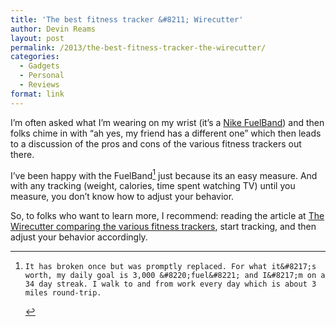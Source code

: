 ```yaml
---
title: 'The best fitness tracker &#8211; Wirecutter'
author: Devin Reams
layout: post
permalink: /2013/the-best-fitness-tracker-the-wirecutter/
categories:
  - Gadgets
  - Personal
  - Reviews
format: link
---
```

I&#8217;m often asked what I&#8217;m wearing on my wrist (it&#8217;s a [Nike FuelBand][1]) and then folks chime in with &#8220;ah yes, my friend has a different one&#8221; which then leads to a discussion of the pros and cons of the various fitness trackers out there.

I&#8217;ve been happy with the FuelBand[^1] just because its an easy measure. And with any tracking (weight, calories, time spent watching TV) until you measure, you don&#8217;t know how to adjust your behavior.

So, to folks who want to learn more, I recommend: reading the article at [The Wirecutter comparing the various fitness trackers][2], start tracking, and then adjust your behavior accordingly.

[^1]:    It has broken once but was promptly replaced. For what it&#8217;s worth, my daily goal is 3,000 &#8220;fuel&#8221; and I&#8217;m on a 34 day streak. I walk to and from work every day which is about 3 miles round-trip.

 [1]: http://www.nike.com/us/en_us/c/nikeplus-fuelband
 [2]: http://thewirecutter.com/reviews/the-best-fitness-tracker-is-the-fitbit-one/